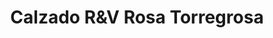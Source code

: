 ---
title: "Calzado R&V Rosa Torregrosa"
url: /alicante/calzado-ryv-rosa-torregrosa/
shop: zapatos
---